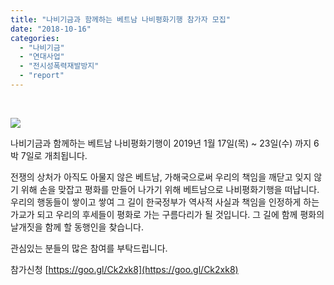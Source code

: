 ```yaml
---
title: "나비기금과 함께하는 베트남 나비평화기행 참가자 모집"
date: "2018-10-16"
categories: 
  - "나비기금"
  - "연대사업"
  - "전시성폭력재발방지"
  - "report"
---
```


 

![](http://womenandwar.net/kr/wp-content/uploads/2018/10/웹자보.jpg)

나비기금과 함께하는 베트남 나비평화기행이 2019년 1월 17일(목) ~ 23일(수) 까지 6박 7일로 개최됩니다.

전쟁의 상처가 아직도 아물지 않은 베트남, 가해국으로써 우리의 책임을 깨닫고 잊지 않기 위해 손을 맞잡고 평화를 만들어 나가기 위해 베트남으로 나비평화기행을 떠납니다. 우리의 행동들이 쌓이고 쌓여 그 길이 한국정부가 역사적 사실과 책임을 인정하게 하는 가교가 되고 우리의 후세들이 평화로 가는 구름다리가 될 것입니다. 그 길에 함께 평화의 날개짓을 함께 할 동행인을 찾습니다.

관심있는 분들의 많은 참여를 부탁드립니다.

참가신청 [https://goo.gl/Ck2xk8](https://goo.gl/Ck2xk8)
